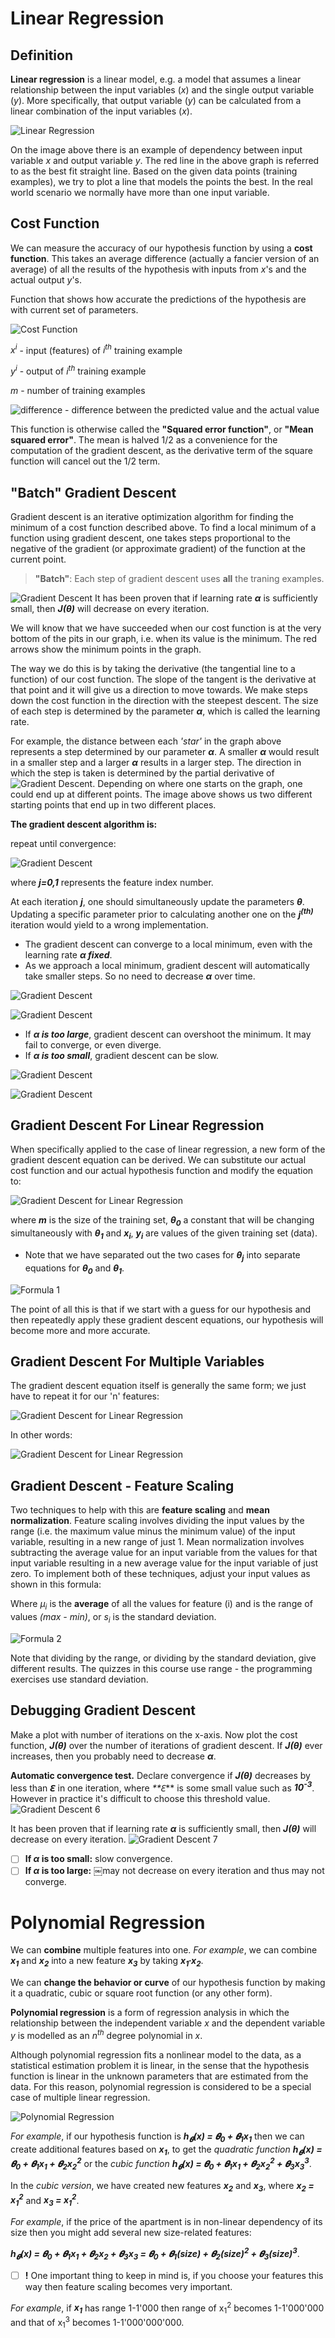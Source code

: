 # Linear Regression

## Definition

**Linear regression** is a linear model, e.g. a model that assumes a linear relationship between the input variables (_x_) and the single output variable (_y_). More specifically, that output variable (_y_) can be calculated from a linear combination of the input variables (_x_).

![Linear Regression](https://upload.wikimedia.org/wikipedia/commons/3/3a/Linear_regression.svg)

On the image above there is an example of dependency between input variable _x_ and output variable _y_. The red line in the above graph is referred to as the best fit straight line. Based on the given data points (training examples), we try to plot a line that models the points the best. In the real world scenario we normally have more than one input variable.


## Cost Function

We can measure the accuracy of our hypothesis function by using a **cost function**. This takes an average difference (actually a fancier version of an average) of all the results of the hypothesis with inputs from _x_'s and the actual output _y_'s.

Function that shows how accurate the predictions of the hypothesis are with current set of parameters.

![Cost Function](https://github.com/ElizaLo/ML-using-Jupiter-Notebook-and-Google-Colab/blob/master/P2/images/cost_function.png)

_x<sup>i</sup>_ - input (features) of _i<sup>th</sup>_ training example

_y<sup>i</sup>_ - output of _i<sup>th</sup>_ training example

_m_ - number of training examples

![difference](https://github.com/ElizaLo/ML-using-Jupiter-Notebook-and-Google-Colab/blob/master/P2/images/difference.png) - difference between the predicted value and the actual value

This function is otherwise called the **"Squared error function"**, or **"Mean squared error"**. The mean is halved 1/2 as a convenience for the computation of the gradient descent, as the derivative term of the square function will cancel out the 1/2 term. 

## "Batch" Gradient Descent

Gradient descent is an iterative optimization algorithm for finding the minimum of a cost function described above. To find a local minimum of a function using gradient descent, one takes steps proportional to the negative of the gradient (or approximate gradient) of the function at the current point.

> **"Batch"**: Each step of gradient descent uses **all** the traning examples.

![Gradient Descent](https://github.com/ElizaLo/ML-using-Jupiter-Notebook-and-Google-Colab/blob/master/P2/images/Gradient%20Descent%201.png)
It has been proven that if learning rate _**α**_ is sufficiently small, then _**J(θ)**_ will decrease on every iteration.



We will know that we have succeeded when our cost function is at the very bottom of the pits in our graph, i.e. when its value is the minimum. The red arrows show the minimum points in the graph.

The way we do this is by taking the derivative (the tangential line to a function) of our cost function. The slope of the tangent is the derivative at that point and it will give us a direction to move towards. We make steps down the cost function in the direction with the steepest descent. The size of each step is determined by the parameter _**α**_, which is called the learning rate.

For example, the distance between each _'star'_ in the graph above represents a step determined by our parameter _**α**_. A smaller _**α**_ would result in a smaller step and a larger _**α**_ results in a larger step. The direction in which the step is taken is determined by the partial derivative of ![Gradient Descent](https://github.com/ElizaLo/ML-using-Jupiter-Notebook-and-Google-Colab/blob/master/P2/images/J(theta_0%2C%20theta_1).png). Depending on where one starts on the graph, one could end up at different points. The image above shows us two different starting points that end up in two different places.

**The gradient descent algorithm is:**

repeat until convergence:

![Gradient Descent](https://github.com/ElizaLo/ML-using-Jupiter-Notebook-and-Google-Colab/blob/master/P2/images/Gradient%20Descent%20Formula.png)

where _**j=0,1**_ represents the feature index number.

At each iteration _**j**_, one should simultaneously update the parameters _**θ**_. Updating a specific parameter prior to calculating another one on the _**j<sup>(th)</sup>**_ iteration would yield to a wrong implementation.

- The gradient descent can converge to a local minimum, even with the learning rate  _**α fixed**_.
- As we approach a local minimum, gradient descent will automatically take smaller steps. So no need to decrease _**α**_ over time.

![Gradient Descent](https://github.com/ElizaLo/ML-using-Jupiter-Notebook-and-Google-Colab/blob/master/P2/images/Gradient%20Descent%202.png)

![Gradient Descent](https://github.com/ElizaLo/ML-using-Jupiter-Notebook-and-Google-Colab/blob/master/P2/images/Gradient%20Descent%204.gif)

- If _**α is too large**_, gradient descent can overshoot the minimum. It may fail to converge, or even diverge.
- If _**α is too small**_, gradient descent can be slow.

![Gradient Descent](https://github.com/ElizaLo/ML-using-Jupiter-Notebook-and-Google-Colab/blob/master/P2/images/Gradient%20Descent%203.png)

![Gradient Descent](https://github.com/ElizaLo/ML-using-Jupiter-Notebook-and-Google-Colab/blob/master/P2/images/Gradient%20Descent%205.gif)

## Gradient Descent For Linear Regression

When specifically applied to the case of linear regression, a new form of the gradient descent equation can be derived. We can substitute our actual cost function and our actual hypothesis function and modify the equation to:

![Gradient Descent for Linear Regression](https://github.com/ElizaLo/ML-using-Jupiter-Notebook-and-Google-Colab/blob/master/P2/images/Gradient%20Descent%20for%20Linear%20Regression.png)

where _**m**_ is the size of the training set, _**θ<sub>0</sub>**_ a constant that will be changing simultaneously with _**θ<sub>1</sub>**_ and  _**x<sub>i</sub>**_, _**y<sub>i</sub>**_ are values of the given training set (data).

- Note that we have separated out the two cases for  _**θ<sub>j</sub>**_ into separate equations for _**θ<sub>0</sub>**_ and _**θ<sub>1</sub>**_.

![Formula 1](https://github.com/ElizaLo/ML-using-Jupiter-Notebook-and-Google-Colab/blob/master/P2/images/Formula%201.png)

The point of all this is that if we start with a guess for our hypothesis and then repeatedly apply these gradient descent equations, our hypothesis will become more and more accurate.

## Gradient Descent For Multiple Variables

The gradient descent equation itself is generally the same form; we just have to repeat it for our 'n' features:

![Gradient Descent for Linear Regression](https://github.com/ElizaLo/ML-using-Jupiter-Notebook-and-Google-Colab/blob/master/P2/images/Gradient%20Descent%20for%20Multiple%20Variables%201.png)

In other words:

![Gradient Descent for Linear Regression](https://github.com/ElizaLo/ML-using-Jupiter-Notebook-and-Google-Colab/blob/master/P2/images/Gradient%20Descent%20for%20Multiple%20Variables%202.png)

## Gradient Descent - Feature Scaling

Two techniques to help with this are **feature scaling** and **mean normalization**. Feature scaling involves dividing the input values by the range (i.e. the maximum value minus the minimum value) of the input variable, resulting in a new range of just 1. Mean normalization involves subtracting the average value for an input variable from the values for that input variable resulting in a new average value for the input variable of just zero. To implement both of these techniques, adjust your input values as shown in this formula:

Where _µ<sub>i</sub>_  is the **average** of all the values for feature (i) and is the range of values _(max - min)_, or _s<sub>i</sub>_  is the standard deviation.

![Formula 2](https://github.com/ElizaLo/ML-using-Jupiter-Notebook-and-Google-Colab/blob/master/P2/images/Formula%202.png)

Note that dividing by the range, or dividing by the standard deviation, give different results. The quizzes in this course use range - the programming exercises use standard deviation.

## Debugging Gradient Descent

 Make a plot with number of iterations on the x-axis. 
 Now plot the cost function, **_J(θ)_** over the number of iterations of gradient descent. If **_J(θ)_** ever increases, then you probably need to decrease _**α**_.
 
**Automatic convergence test.** Declare convergence if _**J(θ)**_ decreases by less than **_ℇ_** in one iteration, where _**ℇ_** is some small value such as _**10<sup>-3</sup>**_. However in practice it's difficult to choose this threshold value.
![Gradient Descent 6](https://github.com/ElizaLo/ML-using-Jupiter-Notebook-and-Google-Colab/blob/master/P2/images/Gradient%20Descent%206.png)

It has been proven that if learning rate _**α**_ is sufficiently small, then _**J(θ)**_ will decrease on every iteration.
![Gradient Descent 7](https://github.com/ElizaLo/ML-using-Jupiter-Notebook-and-Google-Colab/blob/master/P2/images/Gradient%20Descent%207.png)

- [ ] **If _α_ is too small:** slow convergence.
- [ ] **If _α_ is too large:** ￼may not decrease on every iteration and thus may not converge.

# Polynomial Regression

We can **combine** multiple features into one. _For example_, we can combine _**x<sub>1</sub>**_ and _**x<sub>2</sub>**_ into a new feature _**x<sub>3</sub>**_ by taking _**x<sub>1</sub>∙x<sub>2</sub>**_.

We can **change the behavior or curve** of our hypothesis function by making it a quadratic, cubic or square root function (or any other form).

**Polynomial regression** is a form of regression analysis in which the relationship between the independent variable _x_ and the dependent variable _y_ is modelled as an _n<sup>th</sup>_ degree polynomial in _x_.

Although polynomial regression fits a nonlinear model to the data, as a statistical estimation problem it is linear, in the sense that the hypothesis function is linear in the unknown parameters that are estimated from the data. For this reason, polynomial regression is considered to be a special case of multiple linear regression.

![Polynomial Regression](https://upload.wikimedia.org/wikipedia/commons/thumb/8/8b/Polyreg_scheffe.svg/650px-Polyreg_scheffe.svg.png)

_For example_, if our hypothesis function is _**h<sub>𝜽</sub>(x) = 𝜽<sub>0</sub> + 𝜽<sub>1</sub>x<sub>1</sub>**_ then we can create additional features based on _**x<sub>1</sub>**_, to get the _quadratic function_ 
_**h<sub>𝜽</sub>(x) = 𝜽<sub>0</sub> + 𝜽<sub>1</sub>x<sub>1</sub> + 𝜽<sub>2</sub>x<sub>2</sub><sup>2</sup>**_ 
or the _cubic function_ 
_**h<sub>𝜽</sub>(x) = 𝜽<sub>0</sub> + 𝜽<sub>1</sub>x<sub>1</sub> + 𝜽<sub>2</sub>x<sub>2</sub><sup>2</sup> + 𝜽<sub>3</sub>x<sub>3</sub><sup>3</sup>**_.

In the _cubic version_, we have created new features  _**x<sub>2</sub>**_ and  _**x<sub>3</sub>**_, where _**x<sub>2</sub> = x<sub>1</sub><sup>2</sup>**_ and _**x<sub>3</sub> = x<sub>1</sub><sup>2</sup>**_.

_For example_, if the price of the apartment is in non-linear dependency of its size then you might add several new size-related features:

_**h<sub>𝜽</sub>(x) = 𝜽<sub>0</sub> + 𝜽<sub>1</sub>x<sub>1</sub> + 𝜽<sub>2</sub>x<sub>2</sub> + 𝜽<sub>3</sub>x<sub>3</sub> = 𝜽<sub>0</sub> + 𝜽<sub>1</sub>(size) + 𝜽<sub>2</sub>(size)<sup>2</sup> + 𝜽<sub>3</sub>(size)<sup>3</sup>**_.

- [ ] **!** One important thing to keep in mind is, if you choose your features this way then feature scaling becomes very important.

_For example_, if _**x<sub>1</sub>**_ has range 1-1'000 then range of x<sub>1</sub><sup>2</sup> becomes 1-1'000'000 and that of x<sub>1</sub><sup>3</sup> becomes 1-1'000'000'000.
